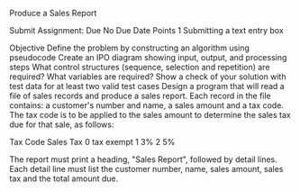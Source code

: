 Produce a Sales Report

Submit Assignment:  Due No Due Date  Points 1  Submitting a text entry box

Objective
Define the problem by constructing an algorithm using pseudocode
Create an IPO diagram showing input, output, and processing steps
What control structures (sequence, selection and repetition) are required?
What variables are required?
Show a check of your solution with test data for at least two valid test cases
Design a program that will read a file of sales records and produce a sales report. 
Each record in the file contains:
a customer's number and name, a sales amount and a tax code. 
The tax code is to be applied to the sales amount to determine the sales tax due for that sale, as follows: 

Tax Code	Sales Tax
0	tax exempt
1	3%
2	5%

The report must print a heading, "Sales Report", followed by detail lines. Each detail line must list 
the customer number, name, sales amount, sales tax and the total amount due.
